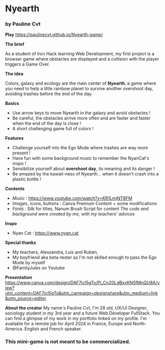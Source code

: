 # Nyearth
### by Pauline Cvt

**Play**
https://paulinecvt.github.io/Nyearth-game/

**The brief**

As a student of Iron Hack learning Web Development, my first project is a browser game where obstacles are displayed and a collision with the player triggers a Game Over.

**The idea**

Colors, galaxy and ecology are the main center of **Nyearth**, a game where you need to help a little rainbow planet to survive another overshoot day, avoiding trashes before the end of the day.

**Basics**
- Use arrow keys to move Nyearth in the galaxy and avoid obstacles !
- Be careful, the obstacles arrive more often and are faster and faster when the end of the day is close !
- A short challenging game full of colors !

**Features**
- Challenge yourself into the Ego Mode where trashes are way more present !
- Have fun with some background music to remember the NyanCat's inspo !
- Sensibilize yourself about **overshoot day**, its meaning and its danger !
- Be amazed by the kawaii-ness of Nyearth... when it doesn't crash into a plastic bottle !

**Contents**
- _Music_ : https://www.youtube.com/watch?v=KR1LmjNT8FM
- _Images_, icons, buttons : Canva Premium Content + some modifications 
- _Fonts_ : Silk for titles, Nanum Brush Script for content
_The code and background were created by me, with my teachers' advices_

**Inspo**
- Nyan Cat : https://www.nyan.cat

**Special thanks**
- My teachers, Alessandra, Luis and Rubèn,
- My boyfriend aka beta-tester as I'm not skilled enough to pass the Ego Mode by myself
- @FamilyJules on Youtube

**Presentation**
https://www.canva.com/design/DAF7icI5gTo/Pi_Cn20LgBxxKN5fMnQU8A/view?utm_content=DAF7icI5gTo&utm_campaign=designshare&utm_medium=link&utm_source=editor

**About the creator**
My name's Pauline Cvt, I'm 28 old, UX/UI Designer, sociology student in my 3rd year and a future Web Developer FullStack. You can find a glimpse of my work in my portfolio linked on my profile. I'm available for a remote job for April 2024 in France, Europe and North-America. English and French speaker. 

### This mini-game is not meant to be commercialized. 




